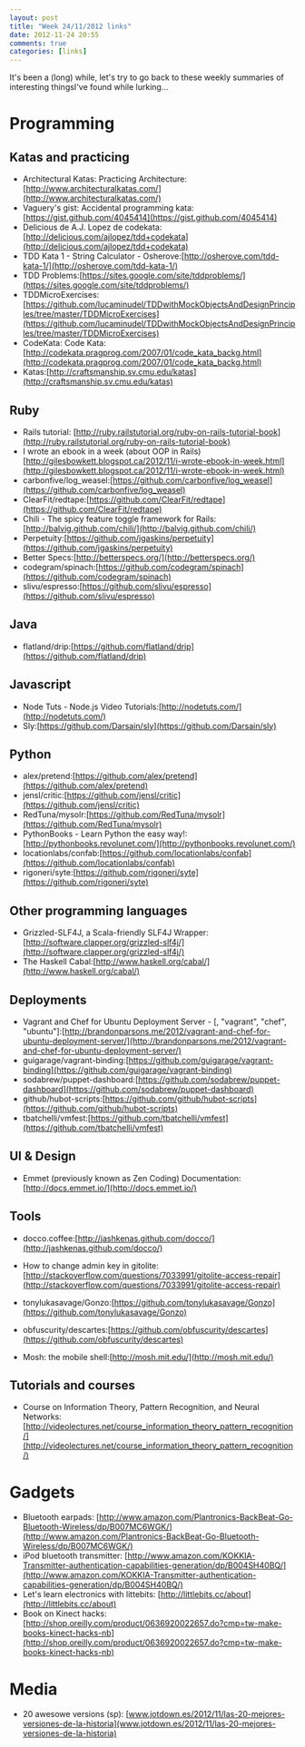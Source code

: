 ```yaml
---
layout: post
title: "Week 24/11/2012 links"
date: 2012-11-24 20:55
comments: true
categories: [links] 
---
```


It's been a (long) while, let's try to go back to these weekly summaries of interesting thingsI've found while lurking...

Programming
===========

Katas and practicing
--------------------
 - Architectural Katas: Practicing Architecture:[http://www.architecturalkatas.com/](http://www.architecturalkatas.com/)
 - Vaguery's gist: Accidental programming kata:[https://gist.github.com/4045414](https://gist.github.com/4045414)
 - Delicious de A.J. Lopez de codekata:[http://delicious.com/ajlopez/tdd+codekata](http://delicious.com/ajlopez/tdd+codekata)
 - TDD Kata 1 - String Calculator - Osherove:[http://osherove.com/tdd-kata-1/](http://osherove.com/tdd-kata-1/)
 - TDD Problems:[https://sites.google.com/site/tddproblems/](https://sites.google.com/site/tddproblems/)
 - TDDMicroExercises:[https://github.com/lucaminudel/TDDwithMockObjectsAndDesignPrinciples/tree/master/TDDMicroExercises](https://github.com/lucaminudel/TDDwithMockObjectsAndDesignPrinciples/tree/master/TDDMicroExercises)
 - CodeKata: Code Kata:[http://codekata.pragprog.com/2007/01/code_kata_backg.html](http://codekata.pragprog.com/2007/01/code_kata_backg.html)
 - Katas:[http://craftsmanship.sv.cmu.edu/katas](http://craftsmanship.sv.cmu.edu/katas)

Ruby
----
 - Rails tutorial: [http://ruby.railstutorial.org/ruby-on-rails-tutorial-book](http://ruby.railstutorial.org/ruby-on-rails-tutorial-book)
 - I wrote an ebook in a week (about OOP in Rails) [http://gilesbowkett.blogspot.ca/2012/11/i-wrote-ebook-in-week.html](http://gilesbowkett.blogspot.ca/2012/11/i-wrote-ebook-in-week.html)
 - carbonfive/log_weasel:[https://github.com/carbonfive/log_weasel](https://github.com/carbonfive/log_weasel)
 - ClearFit/redtape:[https://github.com/ClearFit/redtape](https://github.com/ClearFit/redtape)
 - Chili - The spicy feature toggle framework for Rails:[http://balvig.github.com/chili/](http://balvig.github.com/chili/)
 - Perpetuity:[https://github.com/jgaskins/perpetuity](https://github.com/jgaskins/perpetuity)
 - Better Specs:[http://betterspecs.org/](http://betterspecs.org/)
 - codegram/spinach:[https://github.com/codegram/spinach](https://github.com/codegram/spinach)
 - slivu/espresso:[https://github.com/slivu/espresso](https://github.com/slivu/espresso)
 
Java
----
 - flatland/drip:[https://github.com/flatland/drip](https://github.com/flatland/drip)

Javascript
----------
 - Node Tuts - Node.js Video Tutorials:[http://nodetuts.com/](http://nodetuts.com/)
 - Sly:[https://github.com/Darsain/sly](https://github.com/Darsain/sly)

Python
------
 - alex/pretend:[https://github.com/alex/pretend](https://github.com/alex/pretend)
 - jensl/critic:[https://github.com/jensl/critic](https://github.com/jensl/critic)
 - RedTuna/mysolr:[https://github.com/RedTuna/mysolr](https://github.com/RedTuna/mysolr)
 - PythonBooks - Learn Python the easy way!:[http://pythonbooks.revolunet.com/](http://pythonbooks.revolunet.com/)
 - locationlabs/confab:[https://github.com/locationlabs/confab](https://github.com/locationlabs/confab)
 - rigoneri/syte:[https://github.com/rigoneri/syte](https://github.com/rigoneri/syte)

Other programming languages
---------------------------
 - Grizzled-SLF4J, a Scala-friendly SLF4J Wrapper:[http://software.clapper.org/grizzled-slf4j/](http://software.clapper.org/grizzled-slf4j/)
 - The Haskell Cabal:[http://www.haskell.org/cabal/](http://www.haskell.org/cabal/)

Deployments
-----------
 - Vagrant and Chef for Ubuntu Deployment Server - [, "vagrant", "chef", "ubuntu"]:[http://brandonparsons.me/2012/vagrant-and-chef-for-ubuntu-deployment-server/](http://brandonparsons.me/2012/vagrant-and-chef-for-ubuntu-deployment-server/)
 - guigarage/vagrant-binding:[https://github.com/guigarage/vagrant-binding](https://github.com/guigarage/vagrant-binding)
 - sodabrew/puppet-dashboard:[https://github.com/sodabrew/puppet-dashboard](https://github.com/sodabrew/puppet-dashboard)
 - github/hubot-scripts:[https://github.com/github/hubot-scripts](https://github.com/github/hubot-scripts)
 - tbatchelli/vmfest:[https://github.com/tbatchelli/vmfest](https://github.com/tbatchelli/vmfest)

UI & Design
-----------
 - Emmet (previously known as Zen Coding) Documentation:[http://docs.emmet.io/](http://docs.emmet.io/)

Tools
-----
 - docco.coffee:[http://jashkenas.github.com/docco/](http://jashkenas.github.com/docco/)
 - How to change admin key in gitolite: [http://stackoverflow.com/questions/7033991/gitolite-access-repair](http://stackoverflow.com/questions/7033991/gitolite-access-repair)
 - tonylukasavage/Gonzo:[https://github.com/tonylukasavage/Gonzo](https://github.com/tonylukasavage/Gonzo)
 - obfuscurity/descartes:[https://github.com/obfuscurity/descartes](https://github.com/obfuscurity/descartes)
 
 - Mosh: the mobile shell:[http://mosh.mit.edu/](http://mosh.mit.edu/)

Tutorials and courses
---------------------
 - Course on Information Theory, Pattern Recognition, and Neural Networks: [http://videolectures.net/course_information_theory_pattern_recognition/](http://videolectures.net/course_information_theory_pattern_recognition/)

Gadgets
=======
 - Bluetooth earpads: [http://www.amazon.com/Plantronics-BackBeat-Go-Bluetooth-Wireless/dp/B007MC6WGK/](http://www.amazon.com/Plantronics-BackBeat-Go-Bluetooth-Wireless/dp/B007MC6WGK/)
 - iPod bluetooth transmitter: [http://www.amazon.com/KOKKIA-Transmitter-authentication-capabilities-generation/dp/B004SH40BQ/](http://www.amazon.com/KOKKIA-Transmitter-authentication-capabilities-generation/dp/B004SH40BQ/) 
 - Let's learn electronics with littebits: [http://littlebits.cc/about](http://littlebits.cc/about)
 - Book on Kinect hacks: [http://shop.oreilly.com/product/0636920022657.do?cmp=tw-make-books-kinect-hacks-nb](http://shop.oreilly.com/product/0636920022657.do?cmp=tw-make-books-kinect-hacks-nb) 

Media
=====
 - 20 awesowe versions (sp): [www.jotdown.es/2012/11/las-20-mejores-versiones-de-la-historia](www.jotdown.es/2012/11/las-20-mejores-versiones-de-la-historia)